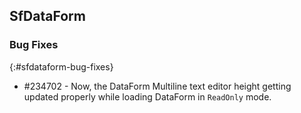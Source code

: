 ## SfDataForm

### Bug Fixes
{:#sfdataform-bug-fixes}

* \#234702  - Now, the DataForm Multiline text editor height getting updated properly while loading DataForm in `ReadOnly` mode.